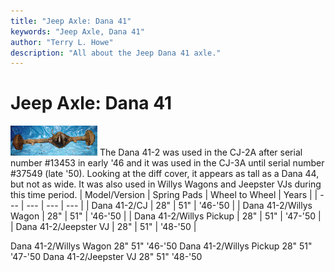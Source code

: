 ```yaml
---
title: "Jeep Axle: Dana 41"
keywords: "Jeep Axle, Dana 41"
author: "Terry L. Howe"
description: "All about the Jeep Dana 41 axle."
---
```


# Jeep Axle: Dana 41
[![Dana 41 ](/axle/d41t.jpg)](/axle/d41.jpg)
The Dana 41-2 was used in the CJ-2A after serial number #13453 in early
'46 and it was used in the CJ-3A until serial number #37549 (late '50).
Looking at the diff cover, it appears as tall as a Dana 44, but not as
wide.  It was also used in Willys Wagons and Jeepster
VJs during this time period.
| Model/Version | Spring Pads | Wheel to Wheel | Years |
| --- | --- | --- | --- |
| Dana 41-2/CJ | 28" | 51" | '46-'50 |
| Dana 41-2/Willys Wagon | 28" | 51" | '46-'50 |
| Dana 41-2/Willys Pickup | 28" | 51" | '47-'50 |
| Dana 41-2/Jeepster VJ | 28" | 51" | '48-'50 |

Dana 41-2/Willys Wagon 28" 51" '46-'50
Dana 41-2/Willys Pickup 28" 51" '47-'50
Dana 41-2/Jeepster VJ 28" 51" '48-'50